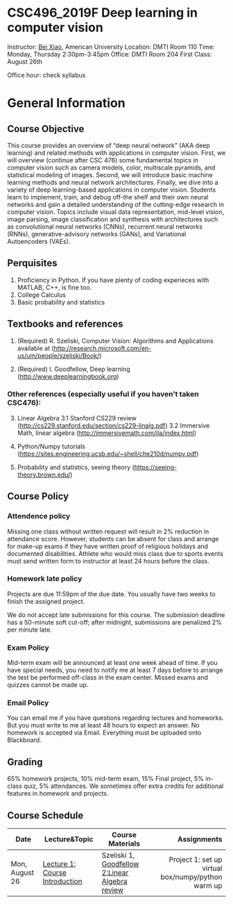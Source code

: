 # CSC496_2019F Deep learning in computer vision

Instructor: <a href="https://sites.google.com/site/beixiao/">Bei Xiao</a>, American University
Location: DMTI Room 110
Time: Monday, Thursday 2:30pm-3:45pm
Office: DMTI Room 204
First Class: August 26th

Office hour: check syllabus 

# General Information

## Course Objective

This course provides an overview of “deep neural network” (AKA deep learning) and related methods with applications in computer vision. First, we will overview (continue after CSC 476) some fundamental topics in computer vision such as camera models, color, multiscale pyramids, and statistical modeling of images. Second, we will introduce basic machine learning methods and neural network architectures. Finally, we dive into a variety of deep learning-based applications in computer vision.  Students learn to implement, train, and debug off-the shelf and their own neural networks and gain a detailed understanding of the cutting-edge research in computer vision. Topics include visual data representation, mid-level vision, image parsing, image classification and synthesis with architectures such as convolutional neural networks (CNNs), recurrent neural networks (RNNs), generative-advisory networks (GANs), and Variational Autoencoders (VAEs).  


## Perquisites

1. Proficiency in Python. If you have plenty of coding experieces with MATLAB, C++, is fine too. 
2. College Calculus
3. Basic probability and statistics


## Textbooks and references

1.	(Required) R. Szeliski, Computer Vision: Algorithms and Applications available at 
(http://research.microsoft.com/en-us/um/people/szeliski/Book/)

2. (Required) I. Goodfellow, Deep learning (http://www.deeplearningbook.org)


### Other references (especially useful if you haven’t taken CSC476):

3.	Linear Algebra
    3.1 Stanford CS229 review (http://cs229.stanford.edu/section/cs229-linalg.pdf)
    3.2 Immersive Math, linear algebra (http://immersivemath.com/ila/index.html) 

4.  Python/Numpy tutorials (https://sites.engineering.ucsb.edu/~shell/che210d/numpy.pdf)

5.  Probability and statistics, seeing theory (https://seeing-theory.brown.edu/)

## Course Policy
### Attendence policy

Missing one class without written request will result in 2% reduction in attendance score.   However, students can be absent for class and arrange for make-up exams if they have written proof of religious holidays and documented disabilities. Athlete who would miss class due to sports events must send written form to instructor at least 24 hours before the class. 

### Homework late policy
Projects are due 11:59pm of the due date. You usually have two weeks to finish the assigned project.  

We do not accept late submissions for this course. The submission deadline has a 50-minute soft cut-off; after midnight, submissions are penalized 2% per minute late.  

### Exam Policy
Mid-term exam will be announced at least one week ahead of time. If you have special needs, you need to notify me at least 7 days before to arrange the test be performed off-class in the exam center. Missed exams and quizzes cannot be made up. 

### Email Policy
You can email me if you have questions regarding lectures and homeworks. But you must write to me at least 48 hours to expect an answer. No homework is accepted via Email. Everything must be uploaded onto Blackboard. 

## Grading 
65% homework projects, 10% mid-term exam, 15% Final project, 5% in-class quiz, 5% attendances.  We sometimes offer extra credits for additional features in homework and projects. 

## Course Schedule



Date | Lecture&Topic | Course Materials   | Assignments
------- | ---------------- | ---------- | ---------:
|Mon, August 26 | <a href="">Lecture 1: Course Introduction </a> | Szeliski 1, <a href="https://www.deeplearningbook.org/contents/part_basics.html">Goodfellow 2:Linear Algebra review| Project 1: set up virtual box/numpy/python warm up|



